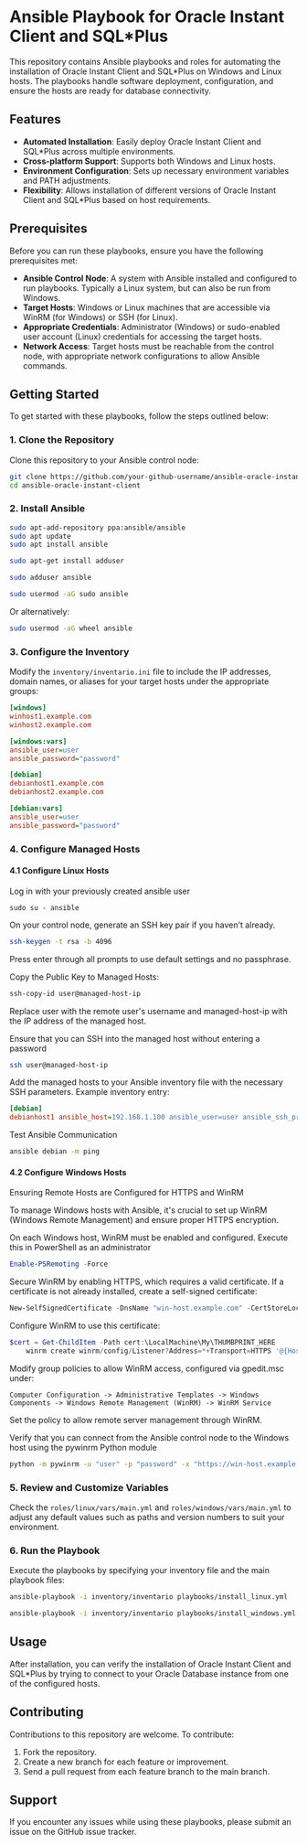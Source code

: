 # Ansible Playbook for Oracle Instant Client and SQL*Plus

This repository contains Ansible playbooks and roles for automating the installation of Oracle Instant Client and SQL*Plus on Windows and Linux hosts. The playbooks handle software deployment, configuration, and ensure the hosts are ready for database connectivity.

## Features

- **Automated Installation**: Easily deploy Oracle Instant Client and SQL*Plus across multiple environments.
- **Cross-platform Support**: Supports both Windows and Linux hosts.
- **Environment Configuration**: Sets up necessary environment variables and PATH adjustments.
- **Flexibility**: Allows installation of different versions of Oracle Instant Client and SQL*Plus based on host requirements.

## Prerequisites

Before you can run these playbooks, ensure you have the following prerequisites met:

- **Ansible Control Node**: A system with Ansible installed and configured to run playbooks. Typically a Linux system, but can also be run from Windows.
- **Target Hosts**: Windows or Linux machines that are accessible via WinRM (for Windows) or SSH (for Linux).
- **Appropriate Credentials**: Administrator (Windows) or sudo-enabled user account (Linux) credentials for accessing the target hosts.
- **Network Access**: Target hosts must be reachable from the control node, with appropriate network configurations to allow Ansible commands.

## Getting Started

To get started with these playbooks, follow the steps outlined below:

### 1. Clone the Repository

Clone this repository to your Ansible control node:

```bash
git clone https://github.com/your-github-username/ansible-oracle-instant-client.git
cd ansible-oracle-instant-client
```

### 2. Install Ansible

```bash
sudo apt-add-repository ppa:ansible/ansible
sudo apt update
sudo apt install ansible
```

```bash
sudo apt-get install adduser
```

```bash
sudo adduser ansible
```

```bash (Debian Systems)
sudo usermod -aG sudo ansible
```
Or alternatively:
```bash (RHEL Systems)
sudo usermod -aG wheel ansible
```

### 3. Configure the Inventory

Modify the `inventory/inventario.ini` file to include the IP addresses, domain names, or aliases for your target hosts under the appropriate groups:

```inventario.ini
[windows]
winhost1.example.com
winhost2.example.com

[windows:vars]
ansible_user=user
ansible_password="password"

[debian]
debianhost1.example.com
debianhost2.example.com

[debian:vars]
ansible_user=user
ansible_password="password"
```

### 4. Configure Managed Hosts
#### 4.1 Configure Linux Hosts

Log in with your previously created ansible user 
```bashh
sudo su - ansible
```

On your control node, generate an SSH key pair if you haven't already.
```bash
ssh-keygen -t rsa -b 4096
```
Press enter through all prompts to use default settings and no passphrase.

Copy the Public Key to Managed Hosts:
```bash
ssh-copy-id user@managed-host-ip
```
Replace user with the remote user's username and managed-host-ip with the IP address of the managed host.

Ensure that you can SSH into the managed host without entering a password
```bash
ssh user@managed-host-ip
```

Add the managed hosts to your Ansible inventory file with the necessary SSH parameters. Example inventory entry:

```inventario.ini
[debian]
debianhost1 ansible_host=192.168.1.100 ansible_user=user ansible_ssh_private_key_file=~/.ssh/id_rsa
```
Test Ansible Communication
```bash
ansible debian -m ping
```

#### 4.2 Configure Windows Hosts

Ensuring Remote Hosts are Configured for HTTPS and WinRM

To manage Windows hosts with Ansible, it's crucial to set up WinRM (Windows Remote Management) and ensure proper HTTPS encryption.

On each Windows host, WinRM must be enabled and configured. Execute this in PowerShell as an administrator
```powershell
Enable-PSRemoting -Force
```

Secure WinRM by enabling HTTPS, which requires a valid certificate. If a certificate is not already installed, create a self-signed certificate:
```powershell
New-SelfSignedCertificate -DnsName "win-host.example.com" -CertStoreLocation Cert:\LocalMachine\My
```

Configure WinRM to use this certificate:

```powershell
$cert = Get-ChildItem -Path cert:\LocalMachine\My\THUMBPRINT_HERE
    winrm create winrm/config/Listener?Address=*+Transport=HTTPS '@{Hostname="win-host.example.com"; CertificateThumbprint="$cert.Thumbprint"}'
```
Modify group policies to allow WinRM access, configured via gpedit.msc under:


    Computer Configuration -> Administrative Templates -> Windows Components -> Windows Remote Management (WinRM) -> WinRM Service

Set the policy to allow remote server management through WinRM.

Verify that you can connect from the Ansible control node to the Windows host using the pywinrm Python module

```bash
python -m pywinrm -u "user" -p "password" -x "https://win-host.example.com:5986/wsman" "ipconfig"
```

### 5. Review and Customize Variables

Check the `roles/linux/vars/main.yml` and `roles/windows/vars/main.yml` to adjust any default values such as paths and version numbers to suit your environment.

### 6. Run the Playbook

Execute the playbooks by specifying your inventory file and the main playbook files:

```bash (for Linux hosts)
ansible-playbook -i inventory/inventario playbooks/install_linux.yml
```

```bash (for Windows hosts
ansible-playbook -i inventory/inventario playbooks/install_windows.yml
```

## Usage

After installation, you can verify the installation of Oracle Instant Client and SQL*Plus by trying to connect to your Oracle Database instance from one of the configured hosts.

## Contributing

Contributions to this repository are welcome. To contribute:

1. Fork the repository.
2. Create a new branch for each feature or improvement.
3. Send a pull request from each feature branch to the main branch.

## Support

If you encounter any issues while using these playbooks, please submit an issue on the GitHub issue tracker.

